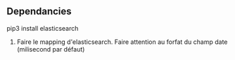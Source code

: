 Dependancies
------------

pip3 install elasticsearch


1) Faire le mapping d'elasticsearch. Faire attention au forfat du champ date (milisecond par défaut)
